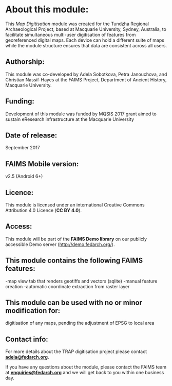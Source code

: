 # About this module:
This *Map Digitisation* module was created for the Tundzha Regional Archaeological Project, based at Macquarie University, Sydney, Australia,  to facilitate simultaneous multi-user digitisation of features from georeferenced digital maps. Each device can hold a different suite of maps while the module structure ensures that data are consistent across all users.

## Authorship:
This module was co-developed by Adela Sobotkova, Petra Janouchova, and Christian Nassif-Hayes at the FAIMS Project, Department of Ancient History, Macquarie University.

## Funding:
Development of this module was funded by MQSIS 2017 grant aimed to sustain eResearch infrastructure at the Macquarie University

## Date of release:
September 2017

## FAIMS Mobile version:
v2.5 (Android 6+)

## Licence:
This module is licensed under an international Creative Commons Attribution 4.0 Licence (**CC BY 4.0**).

## Access:
This module will be part of the **FAIMS Demo library** on our publicly accessible Demo server (http://demo.fedarch.org/). 

## This module contains the following FAIMS features:
-map view tab that renders geotiffs and vectors (sqlite)
-manual feature creation
-automatic coordinate extraction from raster layer

## This module can be used with no or minor modification for:
digitisation of any maps, pending the adjustment of EPSG to local area

## Contact info:
For more details about the TRAP digitisation project please contact **adela@fedarch.org**.

If you have any questions about the module, please contact the FAIMS team at **enquiries@fedarch.org** and we will get back to you within one business day.
